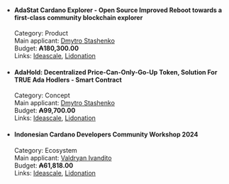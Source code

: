 * #### AdaStat Cardano Explorer - Open Source Improved Reboot towards a first-class community blockchain explorer
  Category: Product  
  Main applicant: [Dmytro Stashenko](https://cardano.ideascale.com/c/profile/128371)  
  Budget: **₳180,300.00**  
  Links: [Ideascale](https://cardano.ideascale.com/c/idea/112452), [Lidonation](https://www.lidonation.com/en/proposals/adastat-cardano-explorer-open-source-improved-reboot-towards-a-first-class-community-blockchain-explorer-f11)  

* #### AdaHold: Decentralized Price-Can-Only-Go-Up Token, Solution For TRUE Ada Hodlers - Smart Contract
  Category: Concept  
  Main applicant: [Dmytro Stashenko](https://cardano.ideascale.com/c/profile/128371)  
  Budget: **₳99,700.00**  
  Links: [Ideascale](https://cardano.ideascale.com/c/idea/111587), [Lidonation](https://www.lidonation.com/en/proposals/adahold-decentralized-price-can-only-go-up-token-solution-for-true-ada-hodlers-smart-contract-f11)

* #### Indonesian Cardano Developers Community Workshop 2024
  Category: Ecosystem  
  Main applicant: [Valdryan Ivandito](https://cardano.ideascale.com/c/profile/189951)  
  Budget: **₳61,818.00**  
  Links: [Ideascale](https://cardano.ideascale.com/c/idea/111720), [Lidonation](https://www.lidonation.com/en/proposals/indonesian-cardano-developers-community-workshop-2024-f11)


